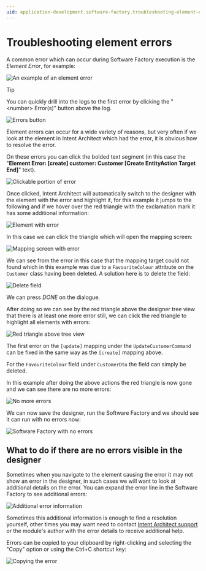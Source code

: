 ```yaml
---
uid: application-development.software-factory.troubleshooting-element-errors
---
```

# Troubleshooting element errors

A common error which can occur during Software Factory execution is the _Element Error_, for example:

 ![An example of an element error](images/element-error-example.png)

> [!TIP]
> You can quickly drill into the logs to the first error by clicking the "\<number\> Error(s)" button above the log.
>
> ![Errors button](images/errors-button.png)

Element errors can occur for a wide variety of reasons, but very often if we look at the element in Intent Architect which had the error, it is obvious how to resolve the error.

On these errors you can click the bolded text segment (in this case the "**Element Error: \[create\] customer: Customer \[Create EntityAction Target End\]**" text).

![Clickable portion of error](images/clickable-portion-of-error.png)

Once clicked, Intent Architect will automatically switch to the designer with the element with the error and highlight it, for this example it jumps to the following and if we hover over the red triangle with the exclamation mark it has some additional information:

![Element with error](images/element-with-error.png)

In this case we can click the triangle which will open the mapping screen:

![Mapping screen with error](images/mapping-screen-with-error.png)

We can see from the error in this case that the mapping target could not found which in this example was due to a `FavouriteColour` attribute on the `Customer` class having been deleted. A solution here is to delete the field:

![Delete field](images/delete-field.png)

We can press _DONE_ on the dialogue.

After doing so we can see by the red triangle above the designer tree view that there is at least one more error still, we can click the red triangle to highlight all elements with errors:

![Red triangle above tree view](images/red-triangle-above-tree-view.png)

The first error on the `[update]` mapping under the `UpdateCustomerCommand` can be fixed in the same way as the `[create]` mapping above.

For the `FavouriteColour` field under `CustomerDto` the field can simply be deleted.

In this example after doing the above actions the red triangle is now gone and we can see there are no more errors:

![No more errors](images/no-more-errors.png)

We can now save the designer, run the Software Factory and we should see it can run with no errors now:

![Software Factory with no errors](images/software-factory-with-no-errors.png)

## What to do if there are no errors visible in the designer

Sometimes when you navigate to the element causing the error it may not show an error in the designer, in such cases we will want to look at additional details on the error. You can expand the error line in the Software Factory to see additional errors:

![Additional error information](images/additional-error-information.png)

Sometimes this additional information is enough to find a resolution yourself, other times you may want need to contact [Intent Architect support](https://github.com/IntentArchitect/Support) or the module's author with the error details to receive additional help.

Errors can be copied to your clipboard by right-clicking and selecting the "Copy" option or using the Ctrl+C shortcut key:

![Copying the error](images/copying-errors.png)
